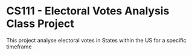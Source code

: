 # CS111 - Electoral Votes Analysis Class Project
This project analyse electoral votes in States within the US for a specific timeframe
